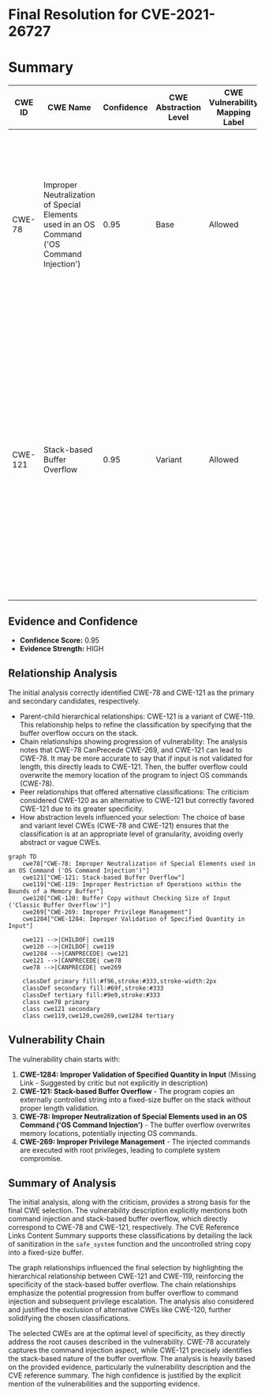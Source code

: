 # Final Resolution for CVE-2021-26727

# Summary
| CWE ID | CWE Name | Confidence | CWE Abstraction Level | CWE Vulnerability Mapping Label | CWE-Vulnerability Mapping Notes |
|---|---|---|---|---|---|
| CWE-78 | Improper Neutralization of Special Elements used in an OS Command ('OS Command Injection') | 0.95 | Base | Allowed | Primary CWE: The vulnerability description clearly states command injection as a root cause. Mitigation: Use parameterized commands, input validation (allowlist), or avoid external processes. CanPrecede CWE-269 |
| CWE-121 | Stack-based Buffer Overflow | 0.95 | Variant | Allowed | Secondary Candidate: The vulnerability description clearly states stack-based buffer overflow as a root cause. Mitigation: Use compiler-based overflow protection, bounds checking, or safer string handling functions. While CWE-120 is related, CWE-121 is more specific to the stack. Can lead to CWE-78. |

## Evidence and Confidence

*   **Confidence Score:** 0.95
*   **Evidence Strength:** HIGH

## Relationship Analysis
The initial analysis correctly identified CWE-78 and CWE-121 as the primary and secondary candidates, respectively.
- Parent-child hierarchical relationships: CWE-121 is a variant of CWE-119. This relationship helps to refine the classification by specifying that the buffer overflow occurs on the stack.
- Chain relationships showing progression of vulnerability: The analysis notes that CWE-78 CanPrecede CWE-269, and CWE-121 can lead to CWE-78. It may be more accurate to say that if input is not validated for length, this directly leads to CWE-121. Then, the buffer overflow could overwrite the memory location of the program to inject OS commands (CWE-78).
- Peer relationships that offered alternative classifications: The criticism considered CWE-120 as an alternative to CWE-121 but correctly favored CWE-121 due to its greater specificity.
- How abstraction levels influenced your selection: The choice of base and variant level CWEs (CWE-78 and CWE-121) ensures that the classification is at an appropriate level of granularity, avoiding overly abstract or vague CWEs.

```mermaid
graph TD
    cwe78["CWE-78: Improper Neutralization of Special Elements used in an OS Command ('OS Command Injection')"]
    cwe121["CWE-121: Stack-based Buffer Overflow"]
    cwe119["CWE-119: Improper Restriction of Operations within the Bounds of a Memory Buffer"]
    cwe120["CWE-120: Buffer Copy without Checking Size of Input ('Classic Buffer Overflow')"]
    cwe269["CWE-269: Improper Privilege Management"]
    cwe1284["CWE-1284: Improper Validation of Specified Quantity in Input"]

    cwe121 -->|CHILDOF| cwe119
    cwe120 -->|CHILDOF| cwe119
    cwe1284 -->|CANPRECEDE| cwe121
    cwe121 -->|CANPRECEDE| cwe78
    cwe78 -->|CANPRECEDE| cwe269
    
    classDef primary fill:#f96,stroke:#333,stroke-width:2px
    classDef secondary fill:#69f,stroke:#333
    classDef tertiary fill:#9e9,stroke:#333
    class cwe78 primary
    class cwe121 secondary
    class cwe119,cwe120,cwe269,cwe1284 tertiary
```

## Vulnerability Chain
The vulnerability chain starts with:
1.  **CWE-1284: Improper Validation of Specified Quantity in Input** (Missing Link - Suggested by critic but not explicitly in description)
2.  **CWE-121: Stack-based Buffer Overflow** - The program copies an externally controlled string into a fixed-size buffer on the stack without proper length validation.
3.  **CWE-78: Improper Neutralization of Special Elements used in an OS Command ('OS Command Injection')** - The buffer overflow overwrites memory locations, potentially injecting OS commands.
4.  **CWE-269: Improper Privilege Management** - The injected commands are executed with root privileges, leading to complete system compromise.

## Summary of Analysis
The initial analysis, along with the criticism, provides a strong basis for the final CWE selection. The vulnerability description explicitly mentions both command injection and stack-based buffer overflow, which directly correspond to CWE-78 and CWE-121, respectively. The CVE Reference Links Content Summary supports these classifications by detailing the lack of sanitization in the `safe_system` function and the uncontrolled string copy into a fixed-size buffer.

The graph relationships influenced the final selection by highlighting the hierarchical relationship between CWE-121 and CWE-119, reinforcing the specificity of the stack-based buffer overflow. The chain relationships emphasize the potential progression from buffer overflow to command injection and subsequent privilege escalation. The analysis also considered and justified the exclusion of alternative CWEs like CWE-120, further solidifying the chosen classifications.

The selected CWEs are at the optimal level of specificity, as they directly address the root causes described in the vulnerability. CWE-78 accurately captures the command injection aspect, while CWE-121 precisely identifies the stack-based nature of the buffer overflow. The analysis is heavily based on the provided evidence, particularly the vulnerability description and the CVE reference summary.
The high confidence is justified by the explicit mention of the vulnerabilities and the supporting evidence.